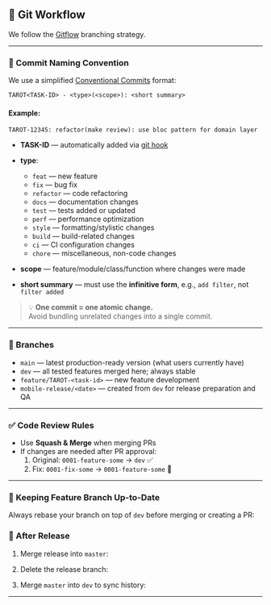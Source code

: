 ## 🔧 Git Workflow

We follow the [Gitflow](https://www.atlassian.com/git/tutorials/comparing-workflows/gitflow-workflow) branching strategy.

---

### 🧞 Commit Naming Convention

We use a simplified [Conventional Commits](https://www.conventionalcommits.org/en/v1.0.0) format:

```
TAROT<TASK-ID> - <type>(<scope>): <short summary>
```

#### Example:
```
TAROT-12345: refactor(make review): use bloc pattern for domain layer
```

- **TASK-ID** — automatically added via [git hook](/.githooks/prepare-commit-msg)
- **type**:
  - `feat` — new feature
  - `fix` — bug fix
  - `refactor` — code refactoring
  - `docs` — documentation changes
  - `test` — tests added or updated
  - `perf` — performance optimization
  - `style` — formatting/stylistic changes
  - `build` — build-related changes
  - `ci` — CI configuration changes
  - `chore` — miscellaneous, non-code changes

- **scope** — feature/module/class/function where changes were made
- **short summary** — must use the **infinitive form**, e.g., `add filter`, not `filter added`

> 💡 **One commit = one atomic change.**  
> Avoid bundling unrelated changes into a single commit.

---

### 🌿 Branches

- `main` — latest production-ready version (what users currently have)
- `dev` — all tested features merged here; always stable
- `feature/TAROT-<task-id>` — new feature development
- `mobile-release/<date>` — created from `dev` for release preparation and QA

---

### ✅ Code Review Rules

- Use **Squash & Merge** when merging PRs
- If changes are needed after PR approval:
  1. Original: `0001-feature-some` → `dev` ✅
  2. Fix: `0001-fix-some` → `0001-feature-some` 🔁

---

### 🔁 Keeping Feature Branch Up-to-Date

Always rebase your branch on top of `dev` before merging or creating a PR:

### 🚀 After Release

1. Merge release into `master`:

2. Delete the release branch:

3. Merge `master` into `dev` to sync history:

---
